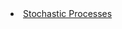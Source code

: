 <li class="masthead__menu-item">
          <a href= "nbviewer.org/github/JulioCesarMS/StochasticProcesses/blob/main/6_Stochastic_simulation.ipynb">Stochastic Processes</a>
</li>
